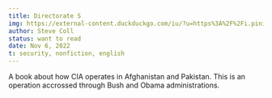 ```yaml
---
title: Directorate S
img: https://external-content.duckduckgo.com/iu/?u=https%3A%2F%2Fi.pinimg.com%2Foriginals%2F24%2F5a%2F25%2F245a25afdd462620c7cae3ead7361187.jpg&f=1&nofb=1&ipt=affc5136b0225dfe007a861f4f9464220a36644d79dd3d86b22dcbeb516d1305&ipo=images
author: Steve Coll
status: want to read
date: Nov 6, 2022
t: security, nonfiction, english
---
```


A book about how CIA operates in Afghanistan and Pakistan. This is an operation accrossed through Bush and Obama administrations.
